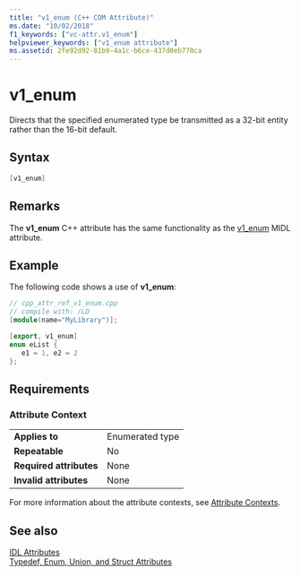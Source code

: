 ```yaml
---
title: "v1_enum (C++ COM Attribute)"
ms.date: "10/02/2018"
f1_keywords: ["vc-attr.v1_enum"]
helpviewer_keywords: ["v1_enum attribute"]
ms.assetid: 2fe92d92-81b9-4a1c-b6ce-437d0eb770ca
---
```

# v1_enum

Directs that the specified enumerated type be transmitted as a 32-bit entity rather than the 16-bit default.

## Syntax

```cpp
[v1_enum]
```

## Remarks

The **v1_enum** C++ attribute has the same functionality as the [v1_enum](/windows/desktop/Midl/v1-enum) MIDL attribute.

## Example

The following code shows a use of **v1_enum**:

```cpp
// cpp_attr_ref_v1_enum.cpp
// compile with: /LD
[module(name="MyLibrary")];

[export, v1_enum]
enum eList {
   e1 = 1, e2 = 2
};
```

## Requirements

### Attribute Context

|||
|-|-|
|**Applies to**|Enumerated type|
|**Repeatable**|No|
|**Required attributes**|None|
|**Invalid attributes**|None|

For more information about the attribute contexts, see [Attribute Contexts](cpp-attributes-com-net.md#contexts).

## See also

[IDL Attributes](idl-attributes.md)<br/>
[Typedef, Enum, Union, and Struct Attributes](typedef-enum-union-and-struct-attributes.md)

